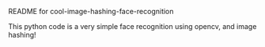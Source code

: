 README for cool-image-hashing-face-recognition


This python code is a very simple face recognition using opencv, and image hashing!

